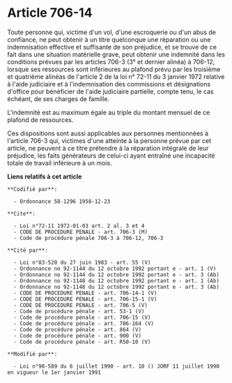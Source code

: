 # Article 706-14

Toute personne qui, victime d'un vol, d'une escroquerie ou d'un abus de confiance, ne peut obtenir à un titre quelconque une
réparation ou une indemnisation effective et suffisante de son préjudice, et se trouve de ce fait dans une situation
matérielle grave, peut obtenir une indemnité dans les conditions prévues par les articles 706-3 (3° et dernier alinéa) à
706-12, lorsque ses ressources sont inférieures au plafond prévu par les troisième et quatrième alinéas de l'article 2 de la
loi n° 72-11 du 3 janvier 1972 relative à l'aide judiciaire et à l'indemnisation des commissions et désignations d'office
pour bénéficier de l'aide judiciaire partielle, compte tenu, le cas échéant, de ses charges de famille.

L'indemnité est au maximum égale au triple du montant mensuel de ce plafond de ressources.

Ces dispositions sont aussi applicables aux personnes mentionnées à l'article 706-3 qui, victimes d'une atteinte à la
personne prévue par cet article, ne peuvent à ce titre prétendre à la réparation intégrale de leur préjudice, les faits
générateurs de celui-ci ayant entraîné une incapacité totale de travail inférieure à un mois.

**Liens relatifs à cet article**

	**Codifié par**:

	  - Ordonnance 58-1296 1958-12-23

	**Cite**:

	  - Loi n°72-11 1972-01-03 art. 2 al. 3 et 4
	  - CODE DE PROCEDURE PENALE - art. 706-3 (M)
	  - Code de procédure pénale 706-3 à 706-12, 706-3

	**Cité par**:

	  - Loi n°83-520 du 27 juin 1983 - art. 55 (V)
	  - Ordonnance no 92-1144 du 12 octobre 1992 portant e - art. 1 (V)
	  - Ordonnance no 92-1144 du 12 octobre 1992 portant e - art. 3 (Ab)
	  - Ordonnance no 92-1148 du 12 octobre 1992 portant e - art. 1 (Ab)
	  - Ordonnance no 92-1148 du 12 octobre 1992 portant e - art. 3 (Ab)
	  - CODE DE PROCEDURE PENALE - art. 706-14-1 (V)
	  - CODE DE PROCEDURE PENALE - art. 706-15-1 (V)
	  - CODE DE PROCEDURE PENALE - art. 706-5 (V)
	  - Code de procédure pénale - art. 53-1 (V)
	  - Code de procédure pénale - art. 706-15 (V)
	  - Code de procédure pénale - art. 706-164 (V)
	  - Code de procédure pénale - art. 864 (V)
	  - Code de procédure pénale - art. 900 (V)
	  - Code de procédure pénale - art. R50-10 (V)

	**Modifié par**:

	  - Loi n°90-589 du 6 juillet 1990 - art. 10 () JORF 11 juillet 1990 en vigueur le 1er janvier 1991

